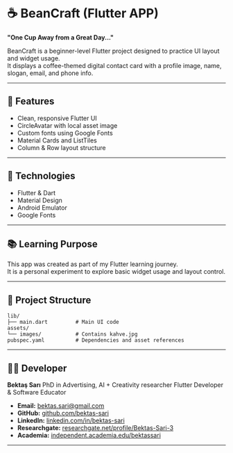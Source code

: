 # ☕ BeanCraft (Flutter APP)

**"One Cup Away from a Great Day..."**

BeanCraft is a beginner-level Flutter project designed to practice UI layout and widget usage.  
It displays a coffee-themed digital contact card with a profile image, name, slogan, email, and phone info.

---

## 📱 Features

- Clean, responsive Flutter UI
- CircleAvatar with local asset image
- Custom fonts using Google Fonts
- Material Cards and ListTiles
- Column & Row layout structure

---

## 💠 Technologies

- Flutter & Dart
- Material Design
- Android Emulator
- Google Fonts

---

## 📚 Learning Purpose

This app was created as part of my Flutter learning journey.  
It is a personal experiment to explore basic widget usage and layout control.

---

## 📂 Project Structure

```
lib/
├── main.dart         # Main UI code
assets/
└── images/           # Contains kahve.jpg
pubspec.yaml          # Dependencies and asset references
```

---

## 👨‍💻 Developer

**Bektaş Sarı**
PhD in Advertising, AI + Creativity researcher
Flutter Developer & Software Educator

- **Email:** [bektas.sari@gmail.com](mailto:bektas.sari@gmail.com)  
- **GitHub:** [github.com/bektas-sari](https://github.com/bektas-sari)  
- **LinkedIn:** [linkedin.com/in/bektas-sari](https://www.linkedin.com/in/bektas-sari)  
- **Researchgate:** [researchgate.net/profile/Bektas-Sari-3](https://www.researchgate.net/profile/Bektas-Sari-3)  
- **Academia:** [independent.academia.edu/bektassari](https://independent.academia.edu/bektassari)

---
